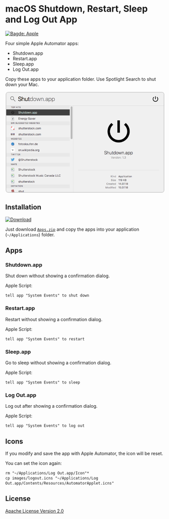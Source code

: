 # macOS Shutdown, Restart, Sleep and Log Out App

[![Bagde: Apple](https://img.shields.io/badge/Apple-000000.svg?logo=apple&logoColor=white)](https://github.com/Cyclenerd/macos-missing-shutdown-app#readme)

Four simple Apple Automator apps:

* Shutdown.app
* Restart.app
* Sleep.app
* Log Out.app

Copy these apps to your application folder. Use Spotlight Search to shut down your Mac.

![Spotlight](images/shutdown-spotlight.png)


## Installation

[![Download](https://www.nkn-it.de/img/download_button_200px.png)](https://github.com/Cyclenerd/macos-missing-shutdown-app/releases/download/v1.1/Apps.zip)

Just download [`Apps.zip`](https://github.com/Cyclenerd/macos-missing-shutdown-app/releases/download/v1.1/Apps.zip) and copy the apps into your application (`~/Applications`) folder.

## Apps

### Shutdown.app

Shut down without showing a confirmation dialog.

Apple Script:
```
tell app "System Events" to shut down
```

### Restart.app

Restart without showing a confirmation dialog.

Apple Script:
```
tell app "System Events" to restart
```


### Sleep.app

Go to sleep without showing a confirmation dialog.

Apple Script:
```
tell app "System Events" to sleep
```


### Log Out.app

Log out after showing a confirmation dialog.

Apple Script:
```
tell app "System Events" to log out
```


## Icons

If you modify and save the app with Apple Automator, the icon will be reset.

You can set the icon again:

```shell
rm "~/Applications/Log Out.app/Icon"*
cp images/logout.icns "~/Applications/Log Out.app/Contents/Resources/AutomatorApplet.icns"
```

## License

[Apache License Version 2.0](https://www.apache.org/licenses/LICENSE-2.0)